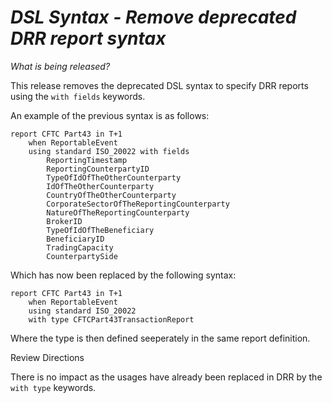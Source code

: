 # *DSL Syntax - Remove deprecated DRR report syntax*

_What is being released?_

This release removes the deprecated DSL syntax to specify DRR reports using the `with fields` keywords.

An example of the previous syntax is as follows:

```
report CFTC Part43 in T+1
 	when ReportableEvent
 	using standard ISO_20022 with fields
 		ReportingTimestamp
 		ReportingCounterpartyID
 		TypeOfIdOfTheOtherCounterparty
 		IdOfTheOtherCounterparty
 		CountryOfTheOtherCounterparty
 		CorporateSectorOfTheReportingCounterparty
 		NatureOfTheReportingCounterparty
 		BrokerID
 		TypeOfIdOfTheBeneficiary
 		BeneficiaryID
 		TradingCapacity
 		CounterpartySide
```
    
Which has now been replaced by the following syntax:

```
report CFTC Part43 in T+1
    when ReportableEvent
  	using standard ISO_20022
  	with type CFTCPart43TransactionReport
```

Where the type is then defined seeperately in the same report definition.

Review Directions

There is no impact as the usages have already been replaced in DRR by the `with type` keywords.
